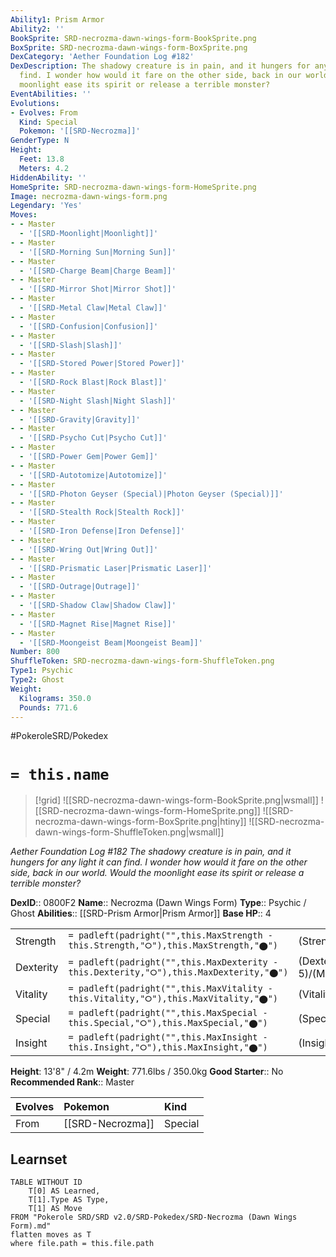 ```yaml
---
Ability1: Prism Armor
Ability2: ''
BookSprite: SRD-necrozma-dawn-wings-form-BookSprite.png
BoxSprite: SRD-necrozma-dawn-wings-form-BoxSprite.png
DexCategory: 'Aether Foundation Log #182'
DexDescription: The shadowy creature is in pain, and it hungers for any light it can
  find. I wonder how would it fare on the other side, back in our world. Would the
  moonlight ease its spirit or release a terrible monster?
EventAbilities: ''
Evolutions:
- Evolves: From
  Kind: Special
  Pokemon: '[[SRD-Necrozma]]'
GenderType: N
Height:
  Feet: 13.8
  Meters: 4.2
HiddenAbility: ''
HomeSprite: SRD-necrozma-dawn-wings-form-HomeSprite.png
Image: necrozma-dawn-wings-form.png
Legendary: 'Yes'
Moves:
- - Master
  - '[[SRD-Moonlight|Moonlight]]'
- - Master
  - '[[SRD-Morning Sun|Morning Sun]]'
- - Master
  - '[[SRD-Charge Beam|Charge Beam]]'
- - Master
  - '[[SRD-Mirror Shot|Mirror Shot]]'
- - Master
  - '[[SRD-Metal Claw|Metal Claw]]'
- - Master
  - '[[SRD-Confusion|Confusion]]'
- - Master
  - '[[SRD-Slash|Slash]]'
- - Master
  - '[[SRD-Stored Power|Stored Power]]'
- - Master
  - '[[SRD-Rock Blast|Rock Blast]]'
- - Master
  - '[[SRD-Night Slash|Night Slash]]'
- - Master
  - '[[SRD-Gravity|Gravity]]'
- - Master
  - '[[SRD-Psycho Cut|Psycho Cut]]'
- - Master
  - '[[SRD-Power Gem|Power Gem]]'
- - Master
  - '[[SRD-Autotomize|Autotomize]]'
- - Master
  - '[[SRD-Photon Geyser (Special)|Photon Geyser (Special)]]'
- - Master
  - '[[SRD-Stealth Rock|Stealth Rock]]'
- - Master
  - '[[SRD-Iron Defense|Iron Defense]]'
- - Master
  - '[[SRD-Wring Out|Wring Out]]'
- - Master
  - '[[SRD-Prismatic Laser|Prismatic Laser]]'
- - Master
  - '[[SRD-Outrage|Outrage]]'
- - Master
  - '[[SRD-Shadow Claw|Shadow Claw]]'
- - Master
  - '[[SRD-Magnet Rise|Magnet Rise]]'
- - Master
  - '[[SRD-Moongeist Beam|Moongeist Beam]]'
Number: 800
ShuffleToken: SRD-necrozma-dawn-wings-form-ShuffleToken.png
Type1: Psychic
Type2: Ghost
Weight:
  Kilograms: 350.0
  Pounds: 771.6
---
```


#PokeroleSRD/Pokedex

# `= this.name`

> [!grid]
> ![[SRD-necrozma-dawn-wings-form-BookSprite.png|wsmall]]
> ![[SRD-necrozma-dawn-wings-form-HomeSprite.png]]
> ![[SRD-necrozma-dawn-wings-form-BoxSprite.png|htiny]]
> ![[SRD-necrozma-dawn-wings-form-ShuffleToken.png|wsmall]]


*Aether Foundation Log #182*
*The shadowy creature is in pain, and it hungers for any light it can find. I wonder how would it fare on the other side, back in our world. Would the moonlight ease its spirit or release a terrible monster?*

**DexID**:: 0800F2
**Name**:: Necrozma (Dawn Wings Form)
**Type**:: Psychic / Ghost
**Abilities**:: [[SRD-Prism Armor|Prism Armor]]
**Base HP**:: 4

|           |                                                                                        |                                          |
| --------- | -------------------------------------------------------------------------------------- | ---------------------------------------- |
| Strength  | `= padleft(padright("",this.MaxStrength - this.Strength,"⭘"),this.MaxStrength,"⬤")`    | (Strength::6)/(MaxStrength::6)   |
| Dexterity | `= padleft(padright("",this.MaxDexterity - this.Dexterity,"⭘"),this.MaxDexterity,"⬤")` | (Dexterity:: 5)/(MaxDexterity::5) |
| Vitality  | `= padleft(padright("",this.MaxVitality - this.Vitality,"⭘"),this.MaxVitality,"⬤")`    | (Vitality::6)/(MaxVitality::6)   |
| Special   | `= padleft(padright("",this.MaxSpecial - this.Special,"⭘"),this.MaxSpecial,"⬤")`       | (Special::8)/(MaxSpecial::8)     |
| Insight   | `= padleft(padright("",this.MaxInsight - this.Insight,"⭘"),this.MaxInsight,"⬤")`       | (Insight::7)/(MaxInsight::7)     |

**Height**: 13'8" / 4.2m
**Weight**: 771.6lbs / 350.0kg
**Good Starter**:: No
**Recommended Rank**:: Master

| Evolves   | Pokemon          | Kind    |
|:----------|:-----------------|:--------|
| From      | [[SRD-Necrozma]] | Special |

## Learnset

```dataview
TABLE WITHOUT ID
    T[0] AS Learned,
    T[1].Type AS Type,
    T[1] AS Move
FROM "Pokerole SRD/SRD v2.0/SRD-Pokedex/SRD-Necrozma (Dawn Wings Form).md"
flatten moves as T
where file.path = this.file.path
```

